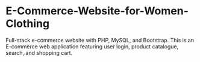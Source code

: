 # E-Commerce-Website-for-Women-Clothing
Full-stack e-commerce website with PHP, MySQL, and Bootstrap. This is an E-commerce web application featuring user login, product catalogue, search, and shopping cart.
